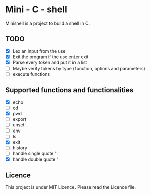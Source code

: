 # Mini - C - shell

Minishell is a project to build a shell in C.

## TODO

- [x] Lex an input from the use
- [x] Exit the program if the use enter exit
- [x] Parse every token and put it in a list
- [ ] Maybe verify tokens by type (function, options and parameters)
- [ ] execute functions

## Supported functions and functionalities

- [x] echo
- [ ] cd
- [x] pwd
- [ ] export
- [ ] unset
- [ ] env
- [ ] ls
- [x] exit
- [ ] history
- [ ] handle single quote '
- [x] handle double quote "

## Licence

This project is under MIT Licence. Please read the Licence file.
